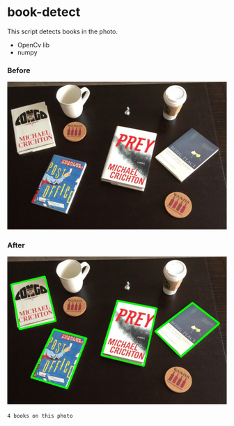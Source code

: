 # book-detect
This script detects books in the photo. 
* OpenCv lib
* numpy

### Before
![](https://raw.githubusercontent.com/ivz-dev/book-detect/master/images/example.jpg)

### After
![](https://raw.githubusercontent.com/ivz-dev/book-detect/master/images/output.jpg)

```4 books on this photo```
